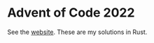# Advent of Code 2022

See the [website](https://adventofcode.com). These are my solutions in Rust.
